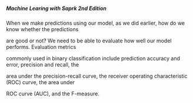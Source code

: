 ##### _Machine Learing with Saprk 2nd Edition_



When we make predictions using our model, as we did earlier, how do we know whether the predictions

are good or not? We need to be able to evaluate how well our model performs. Evaluation metrics

commonly used in binary classification include prediction accuracy and error, precision and recall, the

area under the precision-recall curve, the receiver operating characteristic \(ROC\) curve, the area under

ROC curve \(AUC\), and the F-measure.

